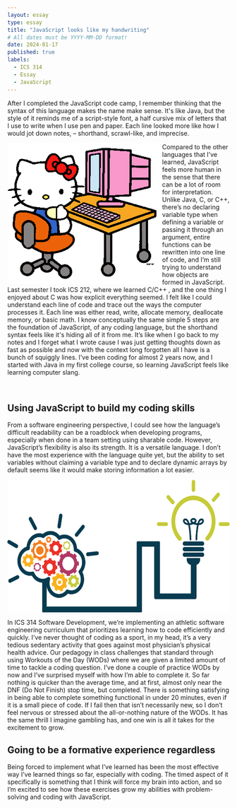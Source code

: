 ```yaml
---
layout: essay
type: essay
title: "JavaScript looks like my handwriting"
# All dates must be YYYY-MM-DD format!
date: 2024-01-17
published: true
labels:
  - ICS 314
  - Essay
  - JavaScript
---
```


After I completed the JavaScript code camp, I remember thinking that the syntax of this language makes the name make sense. It's like Java, but the style of it reminds me of a script-style font, a half cursive mix of letters that I use to write when I use pen and paper. Each line looked more like how I would jot down notes, – shorthand, scrawl-like, and imprecise. <br>

<div>
  
  <img align="left" src="../img/essay_pics/javascripthandwriting/javascripthandwriting_1.png" >

Compared to the other languages that I’ve learned, JavaScript feels more human in the sense that there can be a lot of room for interpretation. Unlike Java, C, or C++, there’s no declaring variable type when defining a variable or passing it through an argument, entire functions can be rewritten into one line of code, and I’m still trying to understand how objects are formed in JavaScript. Last semester I took ICS 212, where we learned C/C++ , and the one thing I enjoyed about C was how explicit everything seemed. I felt like I could understand each line of code and trace out the ways the computer processes it. Each line was either read, write, allocate memory, deallocate memory, or basic math. I know conceptually the same simple 5 steps are the foundation of JavaScript, of any coding language, but the shorthand syntax feels like it's hiding all of it from me. It’s like when I go back to my notes and I forget what I wrote cause I was just getting thoughts down as fast as possible and now with the context long forgotten all I have is a bunch of squiggly lines. I’ve been coding for almost 2 years now, and I started with Java in my first college course, so learning JavaScript feels like learning computer slang. 

</div>

<br>

## Using JavaScript to build my coding skills

From a software engineering perspective, I could see how the language’s difficult readability can be a roadblock when developing programs, especially when done in a team setting using sharable code. However, JavaScript’s flexibility is also its strength. It is a versatile language. I don’t have the most experience with the language quite yet, but the ability to set variables without claiming a variable type and to declare dynamic arrays by default seems like it would make storing information a lot easier. 


<img align="center" src="../img/essay_pics/javascripthandwriting/javascripthandwriting_2.png" width="700" height="300">

In ICS 314 Software Development, we’re implementing an athletic software engineering curriculum that prioritizes learning how to code efficiently and quickly. I’ve never thought of coding as a sport, in my head, it’s a very tedious sedentary activity that goes against most physician’s physical health advice. Our pedagogy in class challenges that standard through using Workouts of the Day (WODs) where we are given a limited amount of time to tackle a coding question. I’ve done a couple of practice WODs by now and I’ve surprised myself with how I’m able to complete it. So far nothing is quicker than the average time, and at first, almost only near the DNF (Do Not Finish) stop time, but completed. There is something satisfying in being able to complete something functional in under 20 minutes, even if it is a small piece of code. If I fail then that isn’t necessarily new, so I don’t feel nervous or stressed about the all-or-nothing nature of the WODs. It has the same thrill I imagine gambling has, and one win is all it takes for the excitement to grow. 

## Going to be a formative experience regardless

Being forced to implement what I’ve learned has been the most effective way I’ve learned things so far, especially with coding. The timed aspect of it specifically is something that I think will force my brain into action, and so I’m excited to see how these exercises grow my abilities with problem-solving and coding with JavaScript.
